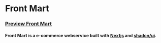 # Front Mart

### [Preview Front Mart](https://front-mart.vercel.app/)

#### Front Mart is a e-commerce webservice built with [Nextjs](https://nextjs.org/) and [shadcn/ui](https://ui.shadcn.com/).
